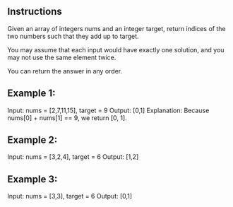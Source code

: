 ## Instructions

Given an array of integers nums and an integer target, return indices of the two numbers such that they add up to target.

You may assume that each input would have exactly one solution, and you may not use the same element twice.

You can return the answer in any order.

## Example 1:
Input: nums = [2,7,11,15], target = 9
Output: [0,1]
Explanation: Because nums[0] + nums[1] == 9, we return [0, 1].

## Example 2:
Input: nums = [3,2,4], target = 6
Output: [1,2]

## Example 3:
Input: nums = [3,3], target = 6
Output: [0,1]
